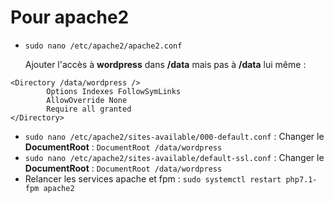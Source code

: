 # Pour apache2

* `sudo nano /etc/apache2/apache2.conf`

  Ajouter l'accès à **wordpress** dans **/data** mais pas à **/data** lui même :

```text
<Directory /data/wordpress />
        Options Indexes FollowSymLinks
        AllowOverride None
        Require all granted
</Directory>
```

* `sudo nano /etc/apache2/sites-available/000-default.conf` : Changer le **DocumentRoot** : `DocumentRoot /data/wordpress`
* `sudo nano /etc/apache2/sites-available/default-ssl.conf` : Changer le **DocumentRoot** : `DocumentRoot /data/wordpress`
* Relancer les services apache et fpm : `sudo systemctl restart php7.1-fpm apache2`

